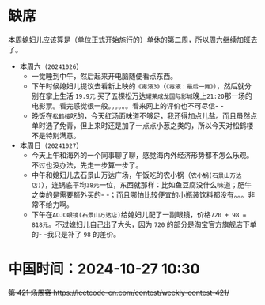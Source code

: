 
# 缺席

本周媳妇儿应该算是（单位正式开始施行的）单休的第二周，所以周六继续加班去了。

- 本周六（`20241026`） 
  * 一觉睡到中午，然后起来开电脑随便看点东西。
  * 下午时候媳妇儿提议去看新上映的`《毒液3》`（`《毒液：最后一舞》`），然后就分别在掌上生活 `19.9元` 买了五棵松万达`耀莱成龙国际影城`晚上`21:20`那一场的电影票。看完感觉很一般。。。。。。看来网上的评价也不可尽信- -
  * 晚饭在`松鹤楼`吃的，今天红汤面味道不够足，我还得加点儿盐。而且虽然点单时选了免青，但上来时还是加了一点点小葱之类的，所以今天对松鹤楼不是特别满意。
- 本周日（`20241027`） 
  * 今天上午和海外的一个同事聊了聊，感觉海内外经济形势都不怎么乐观。不过也没办法，先走一步算一步了。
  * 中午和媳妇儿去石景山万达广场，午饭吃的农小锅（`农小锅(石景山万达店)`），连锅底平均`38元`一位，东西就那样：比如鱼豆腐没什么味道；肥牛之类的是需要额外买的- -；而且哪怕比较便宜的小瓶装饮料都没有。。。非常不给力啊。
  * 下午在`AOJO眼镜(石景山万达店)`给媳妇儿配了一副眼镜，价格`720 + 98 = 818元`。不过媳妇儿自己出了大头，因为 `720` 的部分是淘宝官方旗舰店下单的- -我只是补了 `98` 的差价。

# 中国时间：2024-10-27 10:30

~~第 421 场周赛 https://leetcode-cn.com/contest/weekly-contest-421/~~
